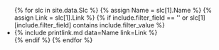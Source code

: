 <ul>
{% for slc in site.data.Slc %}
    {% assign Name = slc[1].Name %}
    {% assign Link = slc[1].Link %}
    {% if include.filter_field == '' or slc[1][include.filter_field] contains include.filter_value %}
        <li>{% include printlink.md data=Name link=Link %}</li>
    {% endif %}
{% endfor %}
</ul>
